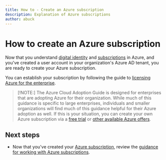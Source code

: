 ```yaml
---
title: How to - Create an Azure subscription
description: Explanation of Azure subscriptions
author: abuck
---
```


# How to create an Azure subscription

Now that you understand [digital identity](tenant-explainer.md) and [subscriptions](subscription-explainer.md) in Azure, and you've created a user account in your organization's Azure AD tenant, you are ready to create your Azure subscription.

You can establish your subscription by following the guide to [licensing Azure for the enterprise][azure-enterprise-licensing].

> [!NOTE:]
> The Azure Cloud Adoption Guide is designed for enterprises that are adopting Azure for their organization. While much of this guidance is specific to large enterprises, individuals and smaller organizations will find much of this guidance helpful for their Azure adoption as well. If this is your situation, you can create your own Azure subscription via a [free trial][azure-free-trial] or [other available Azure offers][azure-offers].

## Next steps

* Now that you've created your [Azure subscription](subscription-explainer.md), review the [guidance for working with Azure subscriptions](subscription.md).


<!-- links -->

[azure-enterprise-licensing]: https://azure.microsoft.com/en-us/pricing/enterprise-agreement/
[azure-offers]: https://azure.microsoft.com/en-us/support/legal/offer-details/
[azure-free-trial]: https://azure.microsoft.com/en-us/offers/ms-azr-0044p/
